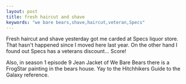 ```yaml
---
layout: post
title: fresh haircut and shave
keywords: "we bare bears,shave,haircut,veteran,Specs"
---
```

Fresh haircut and shave yesterday got me carded at Specs liquor store.  That hasn't happened since I moved here last year.  On the other hand I found out Specs has a veterans discount...  Score!

Also, in season 1 episode 9 Jean Jacket of We Bare Bears there is a FrogStar painting in the bears house.  Yay to the Hitchhikers Guide to the Galaxy reference.